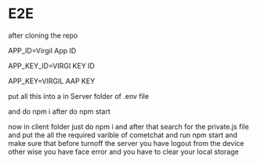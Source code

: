 # E2E
after cloning the repo
 
APP_ID=Virgil App ID   

APP_KEY_ID=VIRGI KEY ID

APP_KEY=VIRGIL AAP KEY


put all this into a in Server folder of .env file


and do npm i after do npm start




now in client folder 
just do npm i and after that search for the private.js file and put the all the required varible of cometchat 
and run npm start 
and make sure that before turnoff the server you have logout from the device other wise you have face error and you have to clear your local storage
